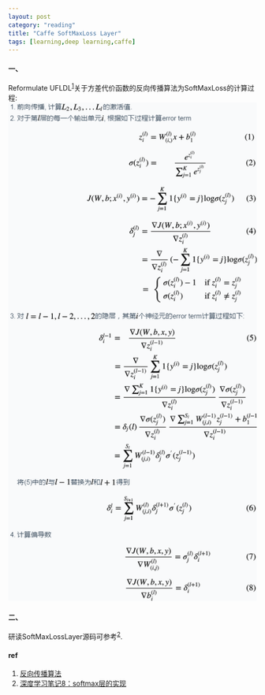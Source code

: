 ```yaml
---
layout: post
category: "reading"
title: "Caffe SoftMaxLoss Layer"
tags: [learning,deep learning,caffe]
---     
```


#### 一、    
Reformulate UFLDL<sup>[1](http://ufldl.stanford.edu/wiki/index.php/%E5%8F%8D%E5%90%91%E4%BC%A0%E5%AF%BC%E7%AE%97%E6%B3%95)</sup>关于方差代价函数的反向传播算法为SoftMaxLoss的计算过程:      
![drawing](/assets/image/backpropagation.png)       

#### 二、   
研读SoftMaxLossLayer源码可参考<sup>[2](http://blog.csdn.net/l691899397/article/details/52291909)</sup>.    

#### ref   
1. [反向传播算法](http://ufldl.stanford.edu/wiki/index.php/%E5%8F%8D%E5%90%91%E4%BC%A0%E5%AF%BC%E7%AE%97%E6%B3%95)
2. [深度学习笔记8：softmax层的实现](http://blog.csdn.net/l691899397/article/details/52291909)    